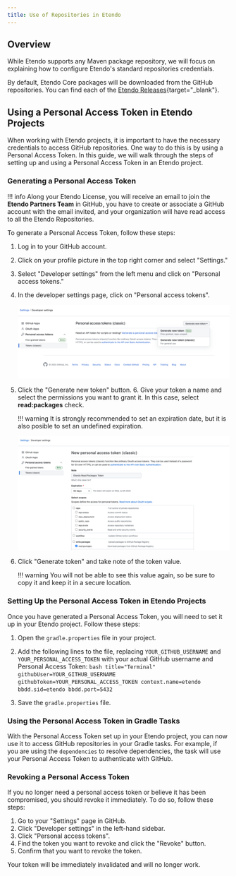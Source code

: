 ```yaml
---
title: Use of Repositories in Etendo
---
```


## Overview

While Etendo supports any Maven package repository, we will focus on explaining how to configure Etendo's standard repositories credentials.

By default, Etendo Core packages will be downloaded from the GitHub repositories.
You can find each of the [Etendo Releases](https://github.com/etendosoftware/etendo_core/releases){target="_blank"}. 

## Using a Personal Access Token in Etendo Projects

When working with Etendo projects, it is important to have the necessary credentials to access GitHub repositories. One way to do this is by using a Personal Access Token. In this guide, we will walk through the steps of setting up and using a Personal Access Token in an Etendo project.

### Generating a Personal Access Token

!!! info
    Along your Etendo License, you will receive an email to join the **Etendo Partners Team** in GitHub, you have to create or associate a GitHub account with the email invited, and your organization will have read access to all the Etendo Repositories.

To generate a Personal Access Token, follow these steps:

1. Log in to your GitHub account.
2. Click on your profile picture in the top right corner and select "Settings."
3. Select "Developer settings" from the left menu and click on "Personal access tokens."
4. In the developer settings page, click on "Personal access tokens".

    ![personal-access-tokens.png](/docs/assets/developer-guide/etendo-classic/getting-started/instalation/use-of-repositories-in-etendo/personal-access-tokens.png) 

5. Click the "Generate new token" button. 6. Give your token a name and select the permissions you want to grant it. In this case, select **read:packages** check.

    !!! warning
        It is strongly recommended to set an expiration date, but it is also posible to set an undefined expiration.

    ![new-personal-access-token.png](/docs/assets/developer-guide/etendo-classic/getting-started/instalation/use-of-repositories-in-etendo/new-personal-access-token.png) 

6. Click "Generate token" and take note of the token value.

    !!! warning
            You will not be able to see this value again, so be sure to copy it and keep it in a secure location.

### Setting Up the Personal Access Token in Etendo Projects

Once you have generated a Personal Access Token, you will need to set it up in your Etendo project. Follow these steps:

1. Open the `gradle.properties` file in your project.
2. Add the following lines to the file, replacing `YOUR_GITHUB_USERNAME` and `YOUR_PERSONAL_ACCESS_TOKEN` with your actual GitHub username and Personal Access Token:
        ``` bash title="Terminal"
        githubUser=YOUR_GITHUB_USERNAME
        githubToken=YOUR_PERSONAL_ACCESS_TOKEN
        context.name=etendo
        bbdd.sid=etendo
        bbdd.port=5432
        ```

3. Save the `gradle.properties` file.

### Using the Personal Access Token in Gradle Tasks

With the Personal Access Token set up in your Etendo project, you can now use it to access GitHub repositories in your Gradle tasks. For example, if you are using the `dependencies` to resolve dependencies, the task will use your Personal Access Token to authenticate with GitHub.

### Revoking a Personal Access Token

If you no longer need a personal access token or believe it has been compromised, you should revoke it immediately. To do so, follow these steps:

1. Go to your "Settings" page in GitHub.
2. Click "Developer settings" in the left-hand sidebar.
3. Click "Personal access tokens".
4. Find the token you want to revoke and click the "Revoke" button.
5. Confirm that you want to revoke the token.

Your token will be immediately invalidated and will no longer work.